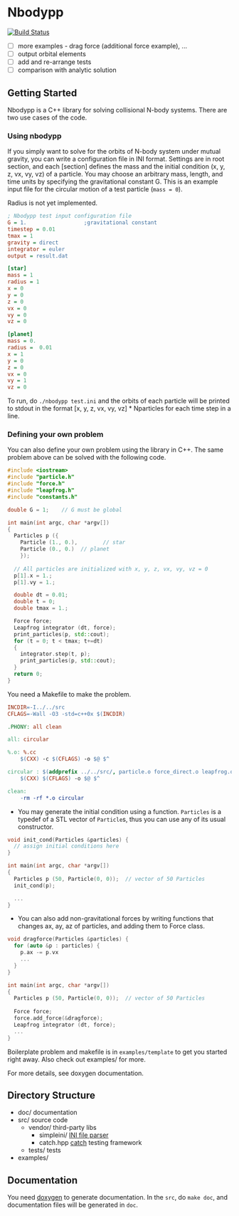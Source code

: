 Nbodypp
=========

[![Build Status](https://travis-ci.org/Nbodypp/HOW_final.svg?branch=master)](https://travis-ci.org/Nbodypp/HOW_final)

- [ ] more examples - drag force (additional force example), ...
- [ ] output orbital elements
- [ ] add and re-arrange tests
- [ ] comparison with analytic solution

## Getting Started

Nbodypp is a C++ library for solving collisional N-body systems. There are two use cases of the code.

### Using nbodypp
If you simply want to solve for the orbits of N-body system under mutual gravity, you can write a configuration file in INI format. Settings are in root section, and each [section] defines the mass and the initial condition (x, y, z, vx, vy, vz) of a particle. You may choose an arbitrary mass, length, and time units by specifying the gravitational constant G. This is an example input file for the circular motion of a test particle (`mass = 0`).

Radius is not yet implemented.

```ini
; Nbodypp test input configuration file
G = 1.                  ;gravitational constant
timestep = 0.01
tmax = 1
gravity = direct
integrator = euler
output = result.dat

[star]
mass = 1
radius = 1
x = 0
y = 0
z = 0
vx = 0
vy = 0
vz = 0

[planet]
mass = 0.
radius =  0.01
x = 1
y = 0
z = 0
vx = 0
vy = 1
vz = 0
```

To run, do `./nbodypp test.ini` and the orbits of each particle will be printed
to stdout in the format [x, y, z, vx, vy, vz] * Nparticles for each time step
in a line. 

### Defining your own problem
You can also define your own problem using the library in C++. The same problem above can be solved with the following code.

```c++
#include <iostream>
#include "particle.h"
#include "force.h"
#include "leapfrog.h"
#include "constants.h"

double G = 1;    // G must be global

int main(int argc, char *argv[])
{
  Particles p ({
    Particle (1., 0.),        // star
    Particle (0., 0.)  // planet
    });
  
  // All particles are initialized with x, y, z, vx, vy, vz = 0
  p[1].x = 1.;
  p[1].vy = 1.;

  double dt = 0.01;
  double t = 0;
  double tmax = 1.;

  Force force;
  Leapfrog integrator (dt, force);
  print_particles(p, std::cout);
  for (t = 0; t < tmax; t+=dt)
  {
    integrator.step(t, p);
    print_particles(p, std::cout);
  }
  return 0;
}
```

You need a Makefile to make the problem.

```makefile
INCDIR=-I../../src
CFLAGS=-Wall -O3 -std=c++0x $(INCDIR)

.PHONY: all clean

all: circular

%.o: %.cc
	$(CXX) -c $(CFLAGS) -o $@ $^

circular : $(addprefix ../../src/, particle.o force_direct.o leapfrog.o) circular.o
	$(CXX) $(CFLAGS) -o $@ $^

clean:
	-rm -rf *.o circular
```

- You may generate the initial condition using a function. `Particles` is
  a typedef of a STL vector of `Particle`s, thus you can use any of its usual
  constructor.

```c++
void init_cond(Particles &particles) {
  // assign initial conditions here
}

int main(int argc, char *argv[])
{
  Particles p (50, Particle(0, 0));  // vector of 50 Particles
  init_cond(p);

  ...
}

```

- You can also add non-gravitational forces by writing functions that changes
  ax, ay, az of particles, and adding them to Force class.

```c++
void dragforce(Particles &particles) {
  for (auto &p : particles) {
    p.ax -= p.vx
    ...
  }
}

int main(int argc, char *argv[])
{
  Particles p (50, Particle(0, 0));  // vector of 50 Particles
  
  Force force;
  force.add_force(&dragforce);
  Leapfrog integrator (dt, force);
  ...
}
```

Boilerplate problem and makefile is in `examples/template` to get you started
right away. 
Also check out examples/ for more.

For more details, see doxygen documentation.

## Directory Structure

- doc/ documentation
- src/ source code
  * vendor/ third-party libs
    + simpleini/  [INI file parser](https://github.com/brofield/simpleini)
    + catch.hpp   [catch](https://github.com/philsquared/Catch/) testing framework
  * tests/  tests
- examples/

## Documentation

You need [doxygen](http://www.stack.nl/~dimitri/doxygen/) to generate documentation. In the `src`, do `make doc`, and documentation files will be generated in `doc`.

